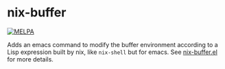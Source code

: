 nix-buffer
============

[![MELPA](https://melpa.org/packages/nix-buffer-badge.svg)](https://melpa.org/#/nix-buffer)

Adds an emacs command to modify the buffer environment according to a
Lisp expression built by nix, like `nix-shell` but for emacs. See
[nix-buffer.el][1] for more details.

[1]: nix-buffer.el
